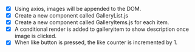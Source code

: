 - [x] Using axios, images will be appended to the DOM.
- [x] Create a new component called GalleryList.js
- [x] Create a new component called GalleryItems.js for each item.
- [x] A conditional render is added to galleryitem to show description once
        image is clicked.
- [x] When like button is pressed, the like counter is incremented by 1.